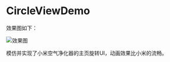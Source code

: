 # CircleViewDemo

效果图如下：

![效果图](https://cloud.githubusercontent.com/assets/1665771/15460644/c7cbd92c-20e5-11e6-8977-8233015c9387.gif)

模仿并实现了小米空气净化器的主页旋转UI，动画效果比小米的流畅。
